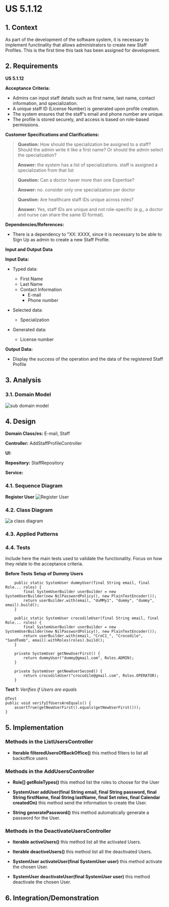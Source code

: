 # US 5.1.12


## 1. Context

As part of the development of the software system, it is necessary to implement functinality that allows administrators to create new Staff Profiles. This is the first time this task has been assigned for development.

## 2. Requirements

**US 5.1.12** 

**Acceptance Criteria:** 

- Admins can input staff details such as first name, last name, contact information, and specialization.
- A unique staff ID (License Number) is generated upon profile creation.
- The system ensures that the staff's email and phone number are unique.
- The profile is stored securely, and access is based on role-based permissions.

**Customer Specifications and Clarifications:**

> **Question:** How should the specialization be assigned to a staff? Should the admin write it like a first name? Or should the admin select the specialization?
>
> **Answer:** the system has a list of specializations. staff is assigned a specialization from that list

> **Question:** Can a doctor haver more than one Expertise?
>
> **Answer:** no. consider only one specialization per doctor

> **Question:** Are healthcare staff IDs unique across roles? 
>
> **Answer:** Yes, staff IDs are unique and not role-specific (e.g., a doctor and nurse can share the same ID format).


**Dependencies/References:**

* There is a dependency to "XX:  XXXX, since it is necessary to be able to Sign Up as admin to create a new Staff Profile.

**Input and Output Data**

**Input Data:**

* Typed data:
    * First Name
    * Last Name
    * Contact Information
        * E-mail
        * Phone number


* Selected data:
    * Specialization

* Generated data:
    * License number


**Output Data:**
* Display the success of the operation and the data of the registered Staff Profile

## 3. Analysis


### 3.1. Domain Model
![sub domain model](us1000-sub-domain-model.svg)

## 4. Design


**Domain Class/es:** E-mail, Staff

**Controller:** AddStaffProfileController

**UI:** 

**Repository:**	StaffRepository

**Service:** 



### 4.1. Sequence Diagram

**Register User**
![Register User](us1000-sequence-diagram-register.svg "Register User")




### 4.2. Class Diagram

![a class diagram](us1000-class-diagram.svg "A Class Diagram")

### 4.3. Applied Patterns

### 4.4. Tests

Include here the main tests used to validate the functionality. Focus on how they relate to the acceptance criteria.



**Before Tests** **Setup of Dummy Users**

```
    public static SystemUser dummyUser(final String email, final Role... roles) {
        final SystemUserBuilder userBuilder = new SystemUserBuilder(new NilPasswordPolicy(), new PlainTextEncoder());
        return userBuilder.with(email, "duMMy1", "dummy", "dummy", email).build();
    }

    public static SystemUser crocodileUser(final String email, final Role... roles) {
        final SystemUserBuilder userBuilder = new SystemUserBuilder(new NilPasswordPolicy(), new PlainTextEncoder());
        return userBuilder.with(email, "CroC1_", "Crocodile", "SandTomb", email).withRoles(roles).build();
    }

    private SystemUser getNewUserFirst() {
        return dummyUser("dummy@gmail.com", Roles.ADMIN);
    }

    private SystemUser getNewUserSecond() {
        return crocodileUser("crocodile@gmail.com", Roles.OPERATOR);
    }

```

**Test 1:** *Verifies if Users are equals*


```
@Test
public void verifyIfUsersAreEquals() {
    assertTrue(getNewUserFirst().equals(getNewUserFirst()));
}
````


## 5. Implementation


### Methods in the ListUsersController
* **Iterable<SystemUser> filteredUsersOfBackOffice()**  this method filters to list all backoffice users



### Methods in the AddUsersController

* **Role[] getRoleTypes()** this method list the roles to choose for the User

* **SystemUser addUser(final String email, final String password, final String firstName,
  final String lastName, final Set<Role> roles, final Calendar createdOn)**  this method send the information to create the User.

* **String generatePassword()** this method automatically generate a password for the User. 



### Methods in the DeactivateUsersController

* **Iterable<SystemUser> activeUsers()** this method list all the activated Users. 

* **Iterable<SystemUser> deactiveUsers()** this method list all the deactivated Users.

* **SystemUser activateUser(final SystemUser user)** this method activate the chosen User.

* **SystemUser deactivateUser(final SystemUser user)** this method deactivate the chosen User. 


## 6. Integration/Demonstration



[//]: # (## 7. Observations)

[//]: # ()
[//]: # (*This section should be used to include any content that does not fit any of the previous sections.*)

[//]: # ()
[//]: # (*The team should present here, for instance, a critical perspective on the developed work including the analysis of alternative solutions or related works*)

[//]: # ()
[//]: # (*The team should include in this section statements/references regarding third party works that were used in the development this work.*)